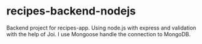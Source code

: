 # recipes-backend-nodejs
 Backend project for recipes-app. Using node.js with express and validation with the help of Joi. I use Mongoose handle the connection to MongoDB.
